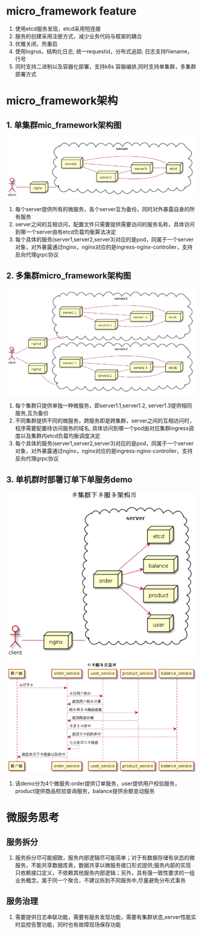 # micro_framework feature
1. 使用etcd服务发现，etcd采用短连接
2. 服务的创建采用注册方式，减少业务代码与框架的耦合
3. 优雅关闭，热重启 
4. 使用logrus，结构化日志; 统一requestid，分布式追踪; 日志支持filename，行号
5. 同时支持二进制以及容器化部署，支持k8s 容器编排,同时支持单集群，多集群部署方式 

# micro_framework架构

## 1. 单集群mic_framework架构图
![mic_frameworkd单机群架构图](doc/deploy_single.png)

1. 每个server提供所有的微服务，各个server互为备份，同时对外暴露自身的所有服务
2. server之间的互相访问，配置文件只需要提供需要访问的服务名称，具体访问到哪一个server由有etcd负载均衡算法决定
3. 每个具体的服务(server1,server2,server3)对应的是pod，同属于一个server对象，对外暴露通过nginx，nginx对应的是ingress-nginx-controller，支持反向代理grpc协议

## 2. 多集群micro_framework架构图
![mic_frameworkd多集群架构图](doc/deploy_mult.png)
1. 每个集群只提供单独一种微服务，即server1.1,server1.2, server1.3提供相同服务,互为备份
2. 不同集群提供不同的微服务，跨服务即是跨集群，server之间的互相访问时，程序需要配置待访问服务的域名, 具体访问到哪一个pod由对应集群ingress调度以及集群内etcd负载均衡调度决定
3. 每个具体的服务(server1,server2,server3)对应的是pod，同属于一个server对象，对外暴露通过nginx，nginx对应的是ingress-nginx-controller，支持反向代理grpc协议

## 3. 单机群时部署订单下单服务demo
![单集群下单服务架构图](doc/order_service.png)
![订单服务交互图](doc/order_sequence.png)
1. 该demo分为4个微服务:order提供订单服务，user提供用户校验服务，product提供商品校验查询服务，balance提供余额变动服务

# 微服务思考
## 服务拆分
1. 服务拆分尽可能细致，服务内部逻辑尽可能简单；对于有数据存储有状态的微服务，不能共享数据库表，数据共享以微服务接口形式提供;服务内部的实现只依赖接口定义，不依赖其他服务内部逻辑；另外，具有强一致性要求的一组业务概念，属于同一个聚合，不建议拆到不同服务中,尽量避免分布式事务

## 服务治理
1. 需要提供日志串联功能，需要有服务发现功能，需要有集群状态,server性能实时监控告警功能，同时也有故障现场保存功能
